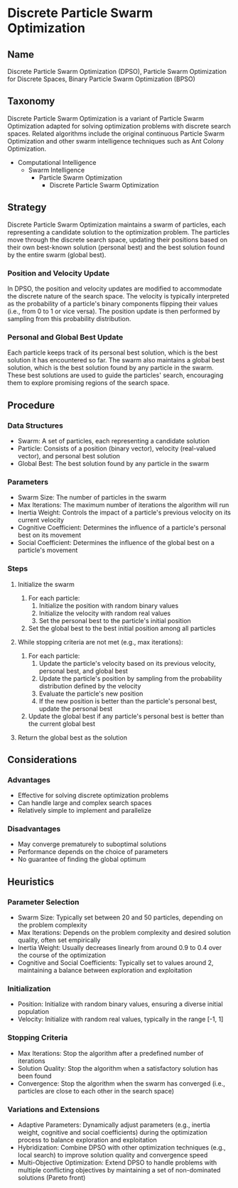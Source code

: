 # Discrete Particle Swarm Optimization

## Name

Discrete Particle Swarm Optimization (DPSO), Particle Swarm Optimization for Discrete Spaces, Binary Particle Swarm Optimization (BPSO)

## Taxonomy

Discrete Particle Swarm Optimization is a variant of Particle Swarm Optimization adapted for solving optimization problems with discrete search spaces. Related algorithms include the original continuous Particle Swarm Optimization and other swarm intelligence techniques such as Ant Colony Optimization.

- Computational Intelligence
  - Swarm Intelligence
    - Particle Swarm Optimization
      - Discrete Particle Swarm Optimization

## Strategy

Discrete Particle Swarm Optimization maintains a swarm of particles, each representing a candidate solution to the optimization problem. The particles move through the discrete search space, updating their positions based on their own best-known solution (personal best) and the best solution found by the entire swarm (global best).

### Position and Velocity Update

In DPSO, the position and velocity updates are modified to accommodate the discrete nature of the search space. The velocity is typically interpreted as the probability of a particle's binary components flipping their values (i.e., from 0 to 1 or vice versa). The position update is then performed by sampling from this probability distribution.

### Personal and Global Best Update

Each particle keeps track of its personal best solution, which is the best solution it has encountered so far. The swarm also maintains a global best solution, which is the best solution found by any particle in the swarm. These best solutions are used to guide the particles' search, encouraging them to explore promising regions of the search space.

## Procedure

### Data Structures

- Swarm: A set of particles, each representing a candidate solution
- Particle: Consists of a position (binary vector), velocity (real-valued vector), and personal best solution
- Global Best: The best solution found by any particle in the swarm

### Parameters

- Swarm Size: The number of particles in the swarm
- Max Iterations: The maximum number of iterations the algorithm will run
- Inertia Weight: Controls the impact of a particle's previous velocity on its current velocity
- Cognitive Coefficient: Determines the influence of a particle's personal best on its movement
- Social Coefficient: Determines the influence of the global best on a particle's movement

### Steps

1. Initialize the swarm
   1. For each particle:
      1. Initialize the position with random binary values
      2. Initialize the velocity with random real values
      3. Set the personal best to the particle's initial position
   2. Set the global best to the best initial position among all particles

2. While stopping criteria are not met (e.g., max iterations):
   1. For each particle:
      1. Update the particle's velocity based on its previous velocity, personal best, and global best
      2. Update the particle's position by sampling from the probability distribution defined by the velocity
      3. Evaluate the particle's new position
      4. If the new position is better than the particle's personal best, update the personal best
   2. Update the global best if any particle's personal best is better than the current global best

3. Return the global best as the solution

## Considerations

### Advantages

- Effective for solving discrete optimization problems
- Can handle large and complex search spaces
- Relatively simple to implement and parallelize

### Disadvantages

- May converge prematurely to suboptimal solutions
- Performance depends on the choice of parameters
- No guarantee of finding the global optimum

## Heuristics

### Parameter Selection

- Swarm Size: Typically set between 20 and 50 particles, depending on the problem complexity
- Max Iterations: Depends on the problem complexity and desired solution quality, often set empirically
- Inertia Weight: Usually decreases linearly from around 0.9 to 0.4 over the course of the optimization
- Cognitive and Social Coefficients: Typically set to values around 2, maintaining a balance between exploration and exploitation

### Initialization

- Position: Initialize with random binary values, ensuring a diverse initial population
- Velocity: Initialize with random real values, typically in the range [-1, 1]

### Stopping Criteria

- Max Iterations: Stop the algorithm after a predefined number of iterations
- Solution Quality: Stop the algorithm when a satisfactory solution has been found
- Convergence: Stop the algorithm when the swarm has converged (i.e., particles are close to each other in the search space)

### Variations and Extensions

- Adaptive Parameters: Dynamically adjust parameters (e.g., inertia weight, cognitive and social coefficients) during the optimization process to balance exploration and exploitation
- Hybridization: Combine DPSO with other optimization techniques (e.g., local search) to improve solution quality and convergence speed
- Multi-Objective Optimization: Extend DPSO to handle problems with multiple conflicting objectives by maintaining a set of non-dominated solutions (Pareto front)

